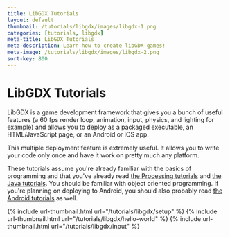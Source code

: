 ```yaml
---
title: LibGDX Tutorials
layout: default
thumbnail: /tutorials/libgdx/images/libgdx-1.png
categories: [tutorials, libgdx]
meta-title: LibGDX Tutorials
meta-description: Learn how to create libGDX games!
meta-image: /tutorials/libgdx/images/libgdx-2.png
sort-key: 800
---
```


# LibGDX Tutorials

LibGDX is a game development framework that gives you a bunch of useful features (a 60 fps render loop, animation, input, physics, and lighting for example) and allows you to deploy as a packaged executable, an HTML/JavaScript page, or an Android or iOS app.

This multiple deployment feature is extremely useful. It allows you to write your code only once and have it work on pretty much any platform.

These tutorials assume you're already familiar with the basics of programming and that you've already read <a href="/tutorials/processing/">the Processing tutorials</a> and <a href="/tutorials/java/">the Java tutorials</a>. You should be familiar with object oriented programming. If you're planning on deploying to Android, you should also probably read <a href="/tutorials/android">the Android tutorials</a> as well.

{% include url-thumbnail.html url="/tutorials/libgdx/setup" %}
{% include url-thumbnail.html url="/tutorials/libgdx/hello-world" %}
{% include url-thumbnail.html url="/tutorials/libgdx/input" %}